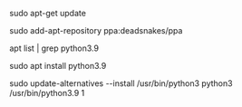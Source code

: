 
sudo apt-get update

sudo add-apt-repository ppa:deadsnakes/ppa

apt list | grep python3.9

sudo apt install python3.9

sudo update-alternatives --install /usr/bin/python3 python3 /usr/bin/python3.9 1
